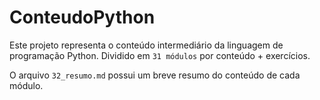 # ConteudoPython

Este projeto representa o conteúdo intermediário da linguagem de programação Python. Dividido em `31 módulos` por conteúdo + exercícios.

O arquivo `32_resumo.md` possui um breve resumo do conteúdo de cada módulo.
